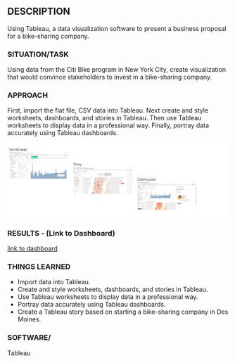 ## DESCRIPTION
Using Tableau, a data visualization software to present a business proposal for a bike-sharing company. 

### SITUATION/TASK
 Using data from the Citi Bike program in New York City, create visualization that would convince stakeholders to invest in
 a bike-sharing company. 

### APPROACH
First, import the flat file, CSV data into Tableau. Next create and style worksheets, dashboards, and stories in Tableau. 
Then use Tableau worksheets to display data in a professional way. Finally, portray data accurately using Tableau dashboards.


![overview](https://github.com/aodoming/Bikesharing_ADominguez/blob/master/pics/worksheet_story_dashboard.png)


### RESULTS - (Link to Dashboard)

[link to dashboard](https://public.tableau.com/profile/angela7922#!/vizhome/Bikesharing_Dashboard_Project/NYCBike-ShareProgram?publish=yes)

### THINGS LEARNED
* Import data into Tableau.
* Create and style worksheets, dashboards, and stories in Tableau.
* Use Tableau worksheets to display data in a professional way.
* Portray data accurately using Tableau dashboards.
* Create a Tableau story based on starting a bike-sharing company in Des Moines.

### SOFTWARE/
Tableau
